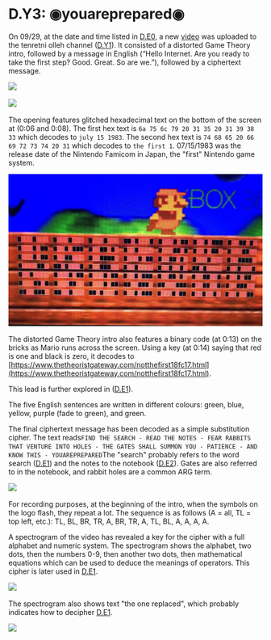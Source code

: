 # D.Y3: ◉youareprepared◉

On 09/29, at the date and time listed in [D.E0](d.e0-theorist-gateway.md), a new [video](https://www.youtube.com/watch?v=CPyz8IJTgqE&feature=push-u-sub&attr_tag=Uoe19UEmVT2twHW1%3A6) was uploaded to the tenretni olleh channel \([D.Y1](d.y1-tenretni-olleh.md)\). It consisted of a distorted Game Theory intro, followed by a message in English \(“Hello Internet. Are you ready to take the first step? Good. Great. So are we.”\), followed by a ciphertext message.

![](https://lh6.googleusercontent.com/wtjMeKgk6-XOq2yXtbfqzoDh-R1J8PeNXpY-HAf6u6ZH5xnZtJ6jmk9Vc8J-Yp_o1zuJeKG0fcEDLvYYuO7Bd2ivuWwJrPNrk3myHeL0cYdTxAgnik0EY0aMNOfQyVSA8JUEQ54J)

![](https://lh3.googleusercontent.com/sUJsgZ708NMCsWKrpYxnJVh_g28ULDF8w7eF9tFoMgknTgHPqYfYFDClTyL8-U-DLxZ8ICJWxkJmuXEZCCS1AeJHqRmULg6qYeCf-25dWswEyizOe2XZR0hgyhXQ_TX8Azvkgvip)

The opening features glitched hexadecimal text on the bottom of the screen at \(0:06 and 0:08\). The first hex text is `6a 75 6c 79 20 31 35 20 31 39 38 33` which decodes to `july 15 1983`. The second hex text is `74 68 65 20 66 69 72 73 74 20 31` which decodes to `the first 1`. 07/15/1983 was the release date of the Nintendo Famicom in Japan, the "first" Nintendo game system.

![](../../.gitbook/assets/image%20%281%29.png)

The distorted Game Theory intro also features a binary code \(at 0:13\) on the bricks as Mario runs across the screen. Using a key \(at 0:14\) saying that red is one and black is zero, it decodes to [https://www.thetheoristgateway.com/notthefirst18fc17.html](https://www.thetheoristgateway.com/notthefirst18fc17.html).

This lead is further explored in \([D.E1](d.e1-notthefirst.md)\).

The five English sentences are written in different colours: green, blue, yellow, purple \(fade to green\), and green.

The final ciphertext message has been decoded as a simple substitution cipher. The text reads`FIND THE SEARCH - READ THE NOTES - FEAR RABBITS THAT VENTURE INTO HOLES - THE GATES SHALL SUMMON YOU - PATIENCE - AND KNOW THIS - YOUAREPREPARED`The "search" probably refers to the word search \([D.E1](d.e1-notthefirst.md)\) and the notes to the notebook \([D.E2](d.e2-leave-luck-to-heaven.md)\). Gates are also referred to in the notebook, and rabbit holes are a common ARG term.

![](https://lh4.googleusercontent.com/JbkyUqgZ9jlV4gXG2D45G30zA_hXy1pxHjH3jJArbydJ0yw6at9kp3ie0x8uSPkozUR4QDmnNAs3y-CMG4I2_2POjJpGTT6b7Ic0WQnnv9u-L3ocJaLpOr_jcn1Gd3T7nVH9vJBb)

For recording purposes, at the beginning of the intro, when the symbols on the logo flash, they repeat a lot. The sequence is as follows \(A = all, TL = top left, etc.\): TL, BL, BR, TR, A, BR, TR, A, TL, BL, A, A, A, A.

A spectrogram of the video has revealed a key for the cipher with a full alphabet and numeric system. The spectrogram shows the alphabet, two dots, then the numbers 0-9, then another two dots, then mathematical equations which can be used to deduce the meanings of operators. This cipher is later used in [D.E1](https://docs.google.com/document/d/1ODR4aT7x6KT9xr-D9lMoXox9_3Xt86UINMvnhyQJh9o/edit#heading=h.8wa777rdywjp).

![](https://lh6.googleusercontent.com/dy0S_6qieyAjDw01_rh1kDNMZvBzus6F3NT4wVx_u4FbQc7L78sBdlZVd5uTeSLo2Oc16UZV90RzUyIAVvGNt_hO77RmKWo749TkjuMd12RN6UTZQ4o1y4CDZpk7tOcmvcl5UV4m)

The spectrogram also shows text "the one replaced", which probably indicates how to decipher [D.E1](d.e1-notthefirst.md).

![](https://lh3.googleusercontent.com/Sq6gyYPScVmI_f577eKOBHAw_uUOVWhHRXBFwXub6tQ0csroNfaE38UYV-_BhrWVfAmaUvIA8-2gDxsbN147f5VlMGxisa-S3lcdAwAYi6nJrpmFWbjZarBB3XTUQ8ATzIKUopiL)

